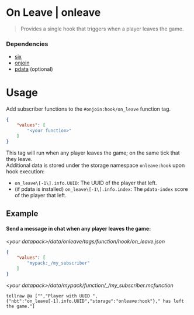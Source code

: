 # On Leave | onleave
> Provides a single hook that triggers when a player leaves the game.
### Dependencies
- [six](github.com/sixslime/six)
- [onjoin](github.com/sixslime/onjoin)
- [pdata](github.com/sixslime/onjoin) (optional)

# Usage
Add subscriber functions to the `#onjoin:hook/on_leave` function tag.
```json
{
    "values": [
        "<your function>"
    ]
}
```
This tag will run when any player leaves the game; on the same tick that they leave. \
Additional data is stored under the storage namespace `onleave:hook` upon hook execution:
- `on_leave\[-1\].info.UUID`: The UUID of the player that left.
- (if pdata is installed) `on_leave\[-1\].info.index`: The `pdata-index` score of the player that left.
## Example
#### Send a message in chat when any player leaves the game:  
*\<your datapack\>/data/onleave/tags/function/hook/on_leave.json*
```json
{
    "values": [
        "mypack:_/my_subscriber"
    ]
}
```
*\<your datapack\>/data/mypack/function/\_/my\_subscriber.mcfunction*
```mcfunction
tellraw @a ["","Player with UUID ",{"nbt":"on_leave[-1].info.UUID","storage":"onleave:hook"}," has left the game."]
```
